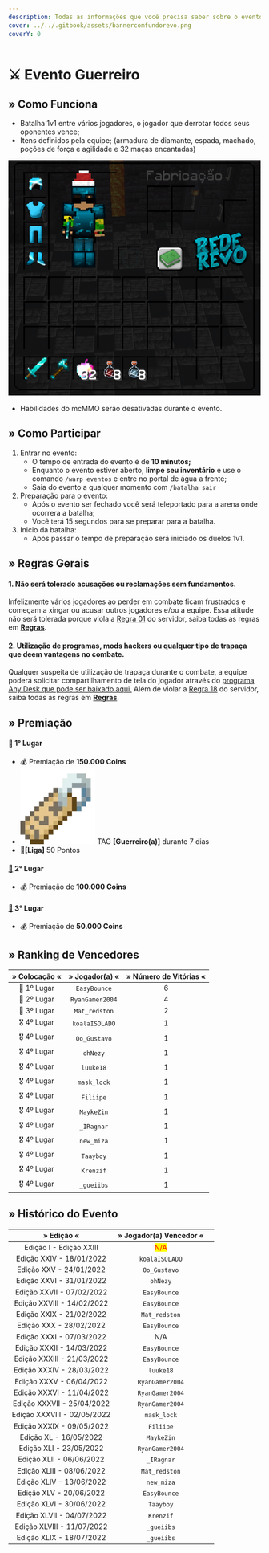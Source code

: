 ```yaml
---
description: Todas as informações que você precisa saber sobre o evento semanal Guerreiro.
cover: ../../.gitbook/assets/bannercomfundorevo.png
coverY: 0
---
```


# ⚔ Evento Guerreiro

## » Como Funciona

* Batalha 1v1 entre vários jogadores, o jogador que derrotar todos seus oponentes vence;
* Itens definidos pela equipe; (armadura de diamante, espada, machado, poções de força e agilidade e 32 maças encantadas)

![](<../../.gitbook/assets/image (15) (1) (1) (1) (1).png>)

* Habilidades do mcMMO serão desativadas durante o evento.

## » Como Participar

1. Entrar no evento:
   * O tempo de entrada do evento é de **10 minutos;**
   * Enquanto o evento estiver aberto, **limpe seu inventário** e use o comando `/warp eventos` e entre no portal de água a frente;
   * Saia do evento a qualquer momento com `/batalha sair`&#x20;
2. Preparação para o evento:
   * Após o evento ser fechado você será teleportado para a arena onde ocorrera a batalha;
   * Você terá 15 segundos para se preparar para a batalha.&#x20;
3. Inicio da batalha:
   * Após passar o tempo de preparação será iniciado os duelos 1v1.

## » Regras Gerais

#### **1. Não será tolerado acusações ou reclamações sem fundamentos.**

Infelizmente vários jogadores ao perder em combate ficam frustrados e começam a xingar ou acusar outros jogadores e/ou a equipe. Essa atitude não será tolerada porque viola a [Regra 01](https://wiki.rederevo.com/regras/chat#01) do servidor, saiba todas as regras em [**Regras**](../../regras/).

#### **2. Utilização de programas, mods hackers ou qualquer tipo de trapaça que deem vantagens no combate.**

Qualquer suspeita de utilização de trapaça durante o combate, a equipe poderá solicitar compartilhamento de tela do jogador através do [programa Any Desk que pode ser baixado aqui.](https://anydesk.com/pt/downloads) Além de violar a [Regra 18](https://wiki.rederevo.com/regras/jogabilidade#01-7) do servidor, saiba todas as regras em [**Regras**](../../regras/).

## » Premiação

#### 🥇 **1° Lugar**

* 💰 Premiação de **150.000 Coins**
* <img src="../../.gitbook/assets/image (14) (1).png" alt="" data-size="line"> TAG **\[Guerreiro(a)]** durante 7 dias
* 💎**\[Liga]** 50 Pontos

#### [🥈](https://emojipedia.org/2nd-place-medal/) **2° Lugar**

* 💰 Premiação de **100.000 Coins**

#### [🥉](https://emojipedia.org/3rd-place-medal/) **3° Lugar**

* 💰 Premiação de **50.000 Coins**

## » Ranking de Vencedores

| » Colocação « |  » Jogador(a) « | » Número de Vitórias « |
| :-----------: | :-------------: | :--------------------: |
|  🥇 1º Lugar  |   `EasyBounce`  |            6           |
|  🥈 2º Lugar  | `RyanGamer2004` |            4           |
|  🥉 3º Lugar  |  `Mat_redston`  |            2           |
|  🎖️ 4º Lugar |  `koalaISOLADO` |            1           |
|  🎖️ 4º Lugar |   `Oo_Gustavo`  |            1           |
|  🎖️ 4º Lugar |     `ohNezy`    |            1           |
|  🎖️ 4º Lugar |    `luuke18`    |            1           |
|  🎖️ 4º Lugar |   `mask_lock`   |            1           |
|  🎖️ 4º Lugar |    `Filiipe`    |            1           |
|  🎖️ 4º Lugar |    `MaykeZin`   |            1           |
|  🎖️ 4º Lugar |    `_IRagnar`   |            1           |
|  🎖️ 4º Lugar |    `new_miza`   |            1           |
|  🎖️ 4º Lugar |    `Taayboy`    |            1           |
|  🎖️ 4º Lugar |    `Krenzif`    |            1           |
|  🎖️ 4º Lugar |    `_gueiibs`   |            1           |

## » Histórico do Evento

|          » Edição «         |       » Jogador(a) Vencedor «       |   |
| :-------------------------: | :---------------------------------: | - |
|   Edição I - Edição XXIII   | <mark style="color:red;">N/A</mark> |   |
|   Edição XXIV - 18/01/2022  |            `koalaISOLADO`           |   |
|   Edição XXV - 24/01/2022   |             `Oo_Gustavo`            |   |
|   Edição XXVI - 31/01/2022  |               `ohNezy`              |   |
|  Edição XXVII - 07/02/2022  |             `EasyBounce`            |   |
|  Edição XXVIII - 14/02/2022 |             `EasyBounce`            |   |
|   Edição XXIX - 21/02/2022  |            `Mat_redston`            |   |
|   Edição XXX - 28/02/2022   |             `EasyBounce`            |   |
|   Edição XXXI - 07/03/2022  |                 N/A                 |   |
|  Edição XXXII - 14/03/2022  |             `EasyBounce`            |   |
|  Edição XXXIII - 21/03/2022 |             `EasyBounce`            |   |
|  Edição XXXIV - 28/03/2022  |              `luuke18`              |   |
|   Edição XXXV - 06/04/2022  |           `RyanGamer2004`           |   |
|  Edição XXXVI - 11/04/2022  |           `RyanGamer2004`           |   |
|  Edição XXXVII - 25/04/2022 |           `RyanGamer2004`           |   |
| Edição XXXVIII - 02/05/2022 |             `mask_lock`             |   |
|  Edição XXXIX - 09/05/2022  |              `Filiipe`              |   |
|    Edição XL - 16/05/2022   |              `MaykeZin`             |   |
|   Edição XLI - 23/05/2022   |           `RyanGamer2004`           |   |
|   Edição XLII - 06/06/2022  |              `_IRagnar`             |   |
|  Edição XLIII - 08/06/2022  |            `Mat_redston`            |   |
|   Edição XLIV - 13/06/2022  |              `new_miza`             |   |
|   Edição XLV - 20/06/2022   |             `EasyBounce`            |   |
|   Edição XLVI - 30/06/2022  |              `Taayboy`              |   |
|  Edição XLVII - 04/07/2022  |              `Krenzif`              |   |
|  Edição XLVIII - 11/07/2022 |              `_gueiibs`             |   |
|   Edição XLIX - 18/07/2022  |              `_gueiibs`             |   |
